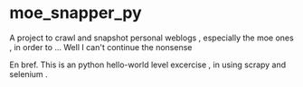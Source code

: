 # moe_snapper_py
A project to crawl and snapshot personal weblogs , especially the moe ones , in order to ... 
Well I can't continue the nonsense 

En bref. This is an python hello-world level excercise , in using scrapy and selenium . 
